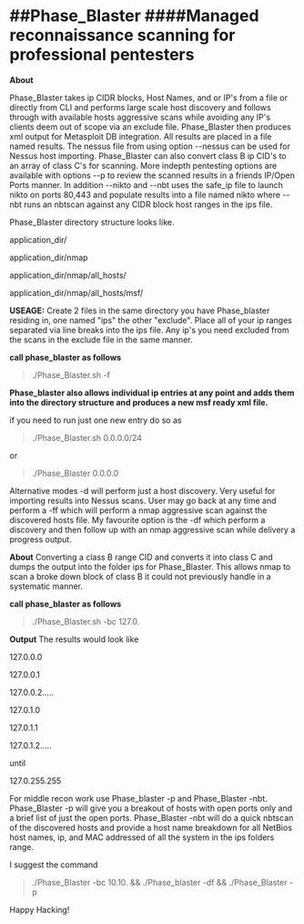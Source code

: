 ##Phase_Blaster
####Managed reconnaissance scanning for professional pentesters
=============

**About**

Phase_Blaster takes ip CIDR blocks, Host Names, and or IP's from a file or directly from CLI and performs large scale host discovery and follows through with available hosts aggressive scans while avoiding any IP's clients deem out of scope via an exclude file. Phase_Blaster then produces xml output for Metasploit DB integration. All results are placed in a file named results. The nessus file from using option --nessus can be used for Nessus host importing. Phase_Blaster can also convert class B ip CID's to an array of class C's for scanning. More indepth pentesting options are available with options --p to review the scanned results in a friends IP/Open Ports manner. In addition --nikto and --nbt uses the safe_ip file to launch nikto on ports 80,443 and populate results into a file named nikto where --nbt runs an nbtscan against any CIDR block host ranges in the ips file.

Phase_Blaster directory structure looks like.

application_dir/

application_dir/nmap

application_dir/nmap/all_hosts/

application_dir/nmap/all_hosts/msf/


**USEAGE:**
Create 2 files in the same directory you have Phase_blaster residing in, one named "ips" the other "exclude". Place all of your ip ranges separated via line breaks into the ips file. 
Any ip's you need excluded from the scans in the exclude file in the same manner.

**call phase_blaster as follows**

>./Phase_Blaster.sh -f

**Phase_blaster also allows individual ip entries at any point and adds them into the directory structure and produces a new msf ready xml file.**

if you need to run just one new entry do so as

>./Phase_Blaster.sh 0.0.0.0/24

or

>./Phase_Blaster 0.0.0.0

Alternative modes -d will perform just a host discovery. Very useful for importing results into Nessus scans. User may go back at any time and perform a -ff which will perform a nmap aggressive scan against the discovered hosts file. My favourite option is the -df which perform a discovery and then follow up with an nmap aggressive scan while delivery a progress output.

**About**
Converting a class B range CID and converts it into class C and dumps the output into the folder ips for Phase_Blaster. This allows nmap to scan a broke down block of class B it could not previously handle in a systematic manner.

**call phase_blaster as follows**

>./Phase_Blaster.sh -bc 127.0.

**Output**
The results would look like

127.0.0.0

127.0.0.1

127.0.0.2.....

127.0.1.0

127.0.1.1

127.0.1.2.....

until

127.0.255.255

For middle recon work use Phase_blaster -p and Phase_Blaster -nbt. Phase_Blaster -p will give you a breakout of hosts with open ports only and a brief list of just the open ports. Phase_Blaster -nbt will do a quick nbtscan of the discovered hosts and provide a host name breakdown for all NetBios host names, ip, and MAC addressed of all the system in the ips folders range.

I suggest the command

>./Phase_Blaster -bc 10.10. && ./Phase_blaster -df && ./Phase_Blaster -p

Happy Hacking!